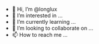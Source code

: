 - 👋 Hi, I’m @longlux
- 👀 I’m interested in ...
- 🌱 I’m currently learning ...
- 💞️ I’m looking to collaborate on ...
- 📫 How to reach me ...

<!---
longlux/longlux is a ✨ special ✨ repository because its `README.md` (this file) appears on your GitHub profile.
You can click the Preview link to take a look at your changes.
--->
